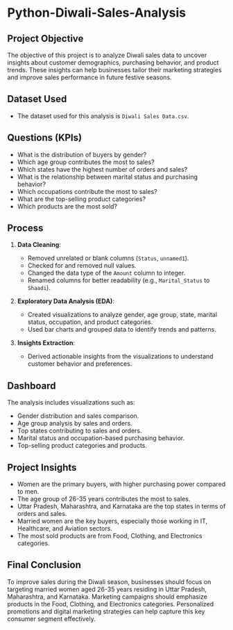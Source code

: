 # Python-Diwali-Sales-Analysis


## Project Objective
The objective of this project is to analyze Diwali sales data to uncover insights about customer demographics, purchasing behavior, and product trends. These insights can help businesses tailor their marketing strategies and improve sales performance in future festive seasons.

## Dataset Used
- The dataset used for this analysis is `Diwali Sales Data.csv`.

## Questions (KPIs)
- What is the distribution of buyers by gender?
- Which age group contributes the most to sales?
- Which states have the highest number of orders and sales?
- What is the relationship between marital status and purchasing behavior?
- Which occupations contribute the most to sales?
- What are the top-selling product categories?
- Which products are the most sold?

## Process
1. **Data Cleaning**:
   - Removed unrelated or blank columns (`Status`, `unnamed1`).
   - Checked for and removed null values.
   - Changed the data type of the `Amount` column to integer.
   - Renamed columns for better readability (e.g., `Marital_Status` to `Shaadi`).

2. **Exploratory Data Analysis (EDA)**:
   - Created visualizations to analyze gender, age group, state, marital status, occupation, and product categories.
   - Used bar charts and grouped data to identify trends and patterns.

3. **Insights Extraction**:
   - Derived actionable insights from the visualizations to understand customer behavior and preferences.

## Dashboard
The analysis includes visualizations such as:
- Gender distribution and sales comparison.
- Age group analysis by sales and orders.
- Top states contributing to sales and orders.
- Marital status and occupation-based purchasing behavior.
- Top-selling product categories and products.

## Project Insights
- Women are the primary buyers, with higher purchasing power compared to men.
- The age group of 26-35 years contributes the most to sales.
- Uttar Pradesh, Maharashtra, and Karnataka are the top states in terms of orders and sales.
- Married women are the key buyers, especially those working in IT, Healthcare, and Aviation sectors.
- The most sold products are from Food, Clothing, and Electronics categories.

## Final Conclusion
To improve sales during the Diwali season, businesses should focus on targeting married women aged 26-35 years residing in Uttar Pradesh, Maharashtra, and Karnataka. Marketing campaigns should emphasize products in the Food, Clothing, and Electronics categories. Personalized promotions and digital marketing strategies can help capture this key consumer segment effectively.
